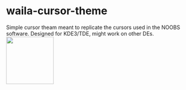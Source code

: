 # waila-cursor-theme
Simple cursor theam meant to replicate the cursors used in the NOOBS software.
Designed for KDE3/TDE, might work on other DEs.
<img src="https://0x0.st/Hvqq.png" width=128 height=128></img>
